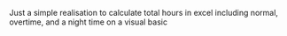 Just a simple realisation to calculate total hours in excel
including normal, overtime, and a night time on a visual basic

